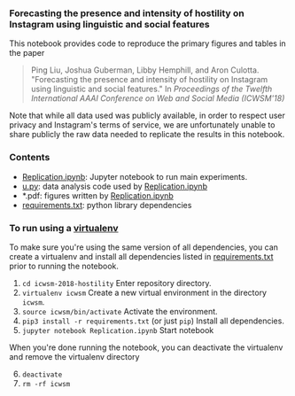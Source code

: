 ### Forecasting the presence and intensity of hostility on Instagram using linguistic and social features

This notebook provides code to reproduce the primary figures and tables in the paper

> Ping Liu, Joshua Guberman, Libby Hemphill, and Aron Culotta. "Forecasting the presence and intensity of hostility on Instagram using linguistic and social features." In *Proceedings of the Twelfth International AAAI Conference on Web and Social Media (ICWSM'18)*

Note that while all data used was publicly available, in order to respect user privacy and Instagram's terms of service, we are unfortunately unable to share publicly the raw data needed to replicate the results in this notebook. 

### Contents

- [Replication.ipynb](Replication.ipynb): Jupyter notebook to run main experiments.
- [u.py](u.py): data analysis code used by [Replication.ipynb](Replication.ipynb)
- \*.pdf: figures written by [Replication.ipynb](Replication.ipynb)
- [requirements.txt](requirements.txt): python library dependencies

### To run using a [virtualenv](https://pypi.python.org/pypi/virtualenv)
To make sure you're using the same version of all dependencies, you can create a virtualenv and install all dependencies listed in [requirements.txt](requirements.txt) prior to running the notebook.

1. `cd icwsm-2018-hostility`  Enter repository directory.
2. `virtualenv icwsm`  Create a new virtual environment in the directory `icwsm`.
3. `source icwsm/bin/activate` Activate the environment.  
4. `pip3 install -r requirements.txt` (or just `pip`)  Install all dependencies.
5. `jupyter notebook Replication.ipynb`  Start notebook

When you're done running the notebook, you can deactivate the virtualenv and remove the virtualenv directory  

6. `deactivate`  
7. `rm -rf icwsm`
